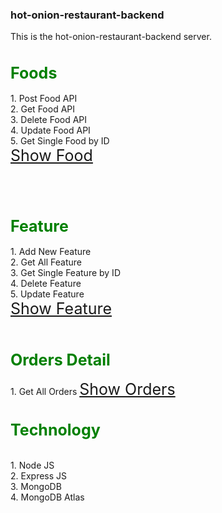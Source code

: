 ### hot-onion-restaurant-backend
This is the hot-onion-restaurant-backend server.
<br>

<h1 style="font-size:25px;color:green"> Foods </h1>
1. Post Food API
<br>
2. Get Food API <br>
3. Delete Food API<br>
4. Update Food API<br>
5. Get Single Food by ID
<br>
<a href="https://hot-onion-restaurant-server.herokuapp.com/foods" style="font-size: 25px">Show Food </a>

<br><br>
<h1 style="font-size:25px;color:green"> Feature </h1>
1. Add New Feature <br>
2. Get All Feature <br>
3. Get Single Feature by ID <br>
4. Delete Feature <br>
5. Update Feature
<br>
<a href="https://hot-onion-restaurant-server.herokuapp.com/feature" style="font-size: 25px">Show Feature </a>
<br><br>
<h1 style="font-size:25px;color:green"> Orders Detail </h1>
1. Get All Orders
<a href="https://hot-onion-restaurant-server.herokuapp.com/orders" style="font-size: 25px">Show Orders </a>
<br>
<h1 style="font-size:25px;color:green"> Technology </h1>
<br>
1. Node JS <br>
2. Express JS <br>
3. MongoDB <br>
4. MongoDB Atlas <br>

